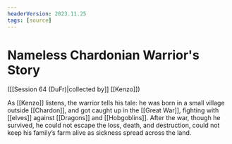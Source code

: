 ```yaml
---
headerVersion: 2023.11.25
tags: [source]
---
```

# Nameless Chardonian Warrior's Story
([[Session 64 (DuFr)|collected by]] [[Kenzo]])

As [[Kenzo]] listens, the warrior tells his tale: he was born in a small village outside [[Chardon]], and got caught up in the [[Great War]], fighting with [[elves]] against [[Dragons]] and [[Hobgoblins]]. After the war, though he survived, he could not escape the loss, death, and destruction, could not keep his family’s farm alive as sickness spread across the land.